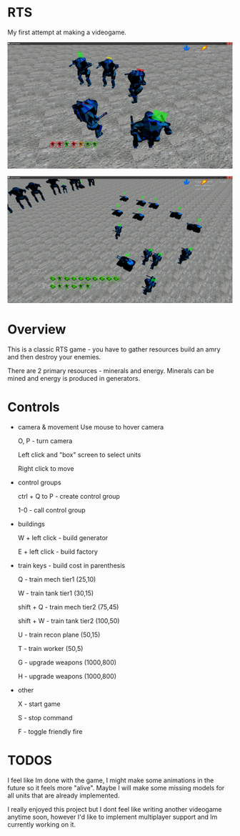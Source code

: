 # RTS

My first attempt at making a videogame.

<p align="center">
  <img src="rts/resources/ss/mechScreen.jpg">
</p>

<p align="center">
  <img src="rts/resources/ss/tanksScreen.png">
</p>

# Overview

This is a classic RTS game - you have to  gather resources build an amry and then destroy your enemies.

There are 2 primary resources - minerals and energy. Minerals can be mined and energy is produced in generators.
 
# Controls

- camera & movement
    Use mouse to hover camera

    O, P - turn camera

    Left click and "box" screen to select units

    Right click to move

- control groups

    ctrl + Q to P - create control group

    1-0 - call control group

- buildings

    W + left click - build generator

    E + left click - build factory

- train keys - build cost in parenthesis

    Q - train mech tier1 (25,10)

    W - train tank tier1 (30,15)

    shift + Q - train mech tier2 (75,45)

    shift + W - train tank tier2 (100,50)

    U - train recon plane (50,15)

    T - train worker (50,5)

    G - upgrade weapons (1000,800)

    H - upgrade weapons (1000,800)

- other
    
    X - start game

    S - stop command

    F - toggle friendly fire
# TODOS
I feel like Im done with the game, I might make some animations in the future so it feels more "alive". Maybe I will make some missing models for all  units that are already implemented.

I really enjoyed this project but I dont feel like writing another videogame anytime soon, however I'd like to implement multiplayer support and Im currently working on it.